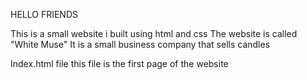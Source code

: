 HELLO FRIENDS

This is a small website i built using html and css
The website is called "White Muse"
It is a small business company that sells candles

Index.html file
this file is the first page of the website
